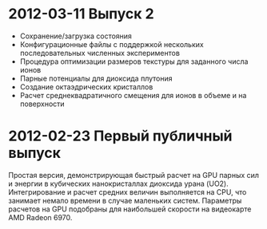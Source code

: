 # **2012-03-11** Выпуск 2 #

  * Сохранение/загрузка состояния
  * Конфигурационные файлы с поддержкой нескольких последовательных численных экспериментов
  * Процедура оптимизации размеров текстуры для заданного числа ионов
  * Парные потенциалы для диоксида плутония
  * Создание октаэдрических кристаллов
  * Расчет среднеквадратичного смещения для ионов в объеме и на поверхности

# **2012-02-23** Первый публичный выпуск #

Простая версия, демонстрирующая быстрый расчет на GPU парных сил и энергии в кубических нанокристаллах диоксида урана (UO2). Интегрирование и расчет средних величин выполняется на CPU, что занимает немало времени в случае маленьких систем. Параметры расчетов на GPU подобраны для наибольшей скорости на видеокарте AMD Radeon 6970.